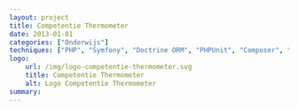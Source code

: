 ```yaml
---
layout: project
title: Competentie Thermometer
date: 2013-01-01
categories: ["Onderwijs"]
techniques: ["PHP", "Symfony", "Doctrine ORM", "PHPUnit", "Composer", "Git", "Github", "Vagrant", "Ansible"]
logo:
    url: /img/logo-competentie-thermometer.svg
    title: Competentie Thermometer
    alt: Logo Competentie Thermometer
summary:
---
```

